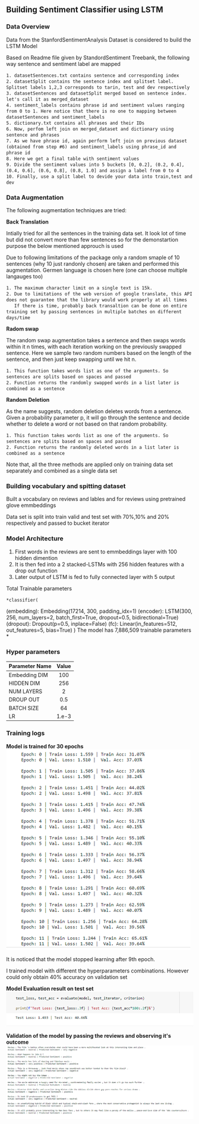 ## Building Sentiment Classifier using LSTM

### Data Overview 

Data from the StanfordSentimentAnalysis Dataset is considered to build the LSTM Model 

Based on Readme file given by StandordSentiment Treebank, the following way sentence and sentiment label are mapped

	1. datasetSentences.txt contains sentence and corresponding index
	2. datasetSplit contains the sentence index and splitset label. Splitset labels 1,2,3 corresponds to tarin, test and dev respectively
	3. datasetSentences and datasetSplit merged based on sentence index. let's call it as merged_dataset
	4. sentiment_labels contains phrase id and sentiment values ranging from 0 to 1. Here notice that there is no one to mapping between datasetSentences and sentiment_labels
	5. dictionary.txt contains all phrases and their IDs
	6. Now, perfom left join on merged_dataset and dictionary using sentence and phrases
	7. As we have phrase id, again perform left join on previous dataset (obtained from step #6) and sentiment_labels using phrase_id and phrase id
	8. Here we get a final table with sentiment values
	9. Divide the sentiment values into 5 buckets [0, 0.2], (0.2, 0.4], (0.4, 0.6], (0.6, 0.8], (0.8, 1.0] and assign a label from 0 to 4
	10. Finally, use a split label to devide your data into train,test and dev 

### Data Augmentation

The following augmentation techniques are tried:

**Back Translation**

Intially tried for all the sentences in the training data set. It look lot of time but did not convert more than few sentences so for the demonstartion purpose the below mentioned approuch is used

Due to following limitations of the package only a random smaple of 10 sentences (why 10 just randonly chosen) are taken and performed this augmentation. Germen language is chosen here (one can choose multiple langauges too)

	1. The maximum character limit on a single text is 15k.
	2. Due to limitations of the web version of google translate, this API does not guarantee that the library would work properly at all times
	   If there is time, probably back transaltion can be done on entire training set by passing sentences in multiple batches on different days/time


**Radom swap**

The random swap augmentation takes a sentence and then swaps words within it n times, with each iteration working on the previously swapped sentence. Here we sample two random numbers based on the length of the sentence, and then just keep swapping until we hit n.

	1. This function takes words list as one of the arguments. So sentences are splits based on spaces and passed 
	2. Function returns the randomly swapped words in a list later is combined as a sentence
	
**Random Deletion**

As the name suggests, random deletion deletes words from a sentence. Given a probability parameter p, it will go through the sentence and decide whether to delete a word or not based on that random probability. 

	1. This function takes words list as one of the arguments. So sentences are splits based on spaces and passed 
	2. Function returns the randomly deleted words in a list later is combined as a sentence
	
Note that, all the three methods are applied only on training data set separately and combined as a single data set 


### Building vocabulary and spitting dataset

Built a vocabulary on reviews and lables and for reviews using pretrained glove emmbeddings

Data set is split into train valid and test set with 70%,10% and 20% respectively and passed to bucket iterator

### Model Architecture 

1. First words in the reviews are sent to emmbeddings layer with 100 hidden dimention
2. It is then fed into a 2 stacked-LSTMs with 256 hidden features with a drop out function
3. Later output of LSTM is fed to fully connected layer with 5 output


Total Trainable parameters

	*classifier(
  (embedding): Embedding(17214, 300, padding_idx=1)
  (encoder): LSTM(300, 256, num_layers=2, batch_first=True, dropout=0.5, bidirectional=True)
  (dropout): Dropout(p=0.5, inplace=False)
  (fc): Linear(in_features=512, out_features=5, bias=True)
	)
	The model has 7,886,509 trainable parameters *
	
### Hyper parameters

| Parameter Name | Value |
|----------------|:-----:|
| Embedding DIM  | 100   |
| HIDDEN DIM     | 256	 |
| NUM LAYERS     |2		 |
| DROUP OUT      |0.5	 |
| BATCH SIZE     |64     |
| LR             |1.e-3  |

### Training logs

**Model is trained for 30 epochs**
![Training logs](./training_logs.PNG)

It is noticed that the model stopped learning after 9th epoch.

I trained model with different the hyperparameters combinations. However could only obtain 40% accuracy on validation set

**Model Evaluation result on test set** 
![Testing logs](./testing_logs.PNG)


**Validation of the model by passing the reviews and observing it's outcome**
![Outcomes](./outcomes.PNG)


